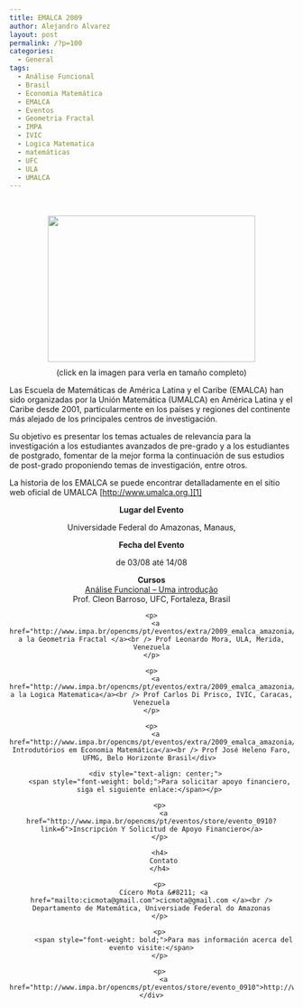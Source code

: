 ```yaml
---
title: EMALCA 2009
author: Alejandro Alvarez
layout: post
permalink: /?p=100
categories:
  - General
tags:
  - Análise Funcional
  - Brasil
  - Economia Matemática
  - EMALCA
  - Eventos
  - Geometria Fractal
  - IMPA
  - IVIC
  - Logica Matematica
  - matemáticas
  - UFC
  - ULA
  - UMALCA
---
```

<a href="http://www.impa.br/opencms/pt/eventos/imagens/2009_emalca_grd.jpg" onblur="try {parent.deselectBloggerImageGracefully();} catch(e) {}"><br /> </a>

<div style="text-align: center;">
  <a href="http://www.impa.br/opencms/pt/eventos/imagens/2009_emalca_grd.jpg" onblur="try {parent.deselectBloggerImageGracefully();} catch(e) {}"><img style="margin: 0px auto 10px; display: block; text-align: center; cursor: pointer; width: 368px; height: 259px;" src="http://www.impa.br/opencms/pt/eventos/imagens/2009_emalca_grd.jpg" border="0" alt="" /></a>(click en la imagen para verla en tamaño completo)
</div>

Las Escuela de Matemáticas de América Latina y el Caribe (EMALCA) han sido organizadas por la Unión Matemática (UMALCA) en América Latina y el Caribe desde 2001, particularmente en los países y regiones del continente más alejado de los principales centros de investigación.

Su objetivo es presentar los temas actuales de relevancia para la investigación a los estudiantes avanzados de pre-grado y a los estudiantes de postgrado, fomentar de la mejor forma la continuación de sus estudios de post-grado proponiendo temas de investigación, entre otros.

La historia de los EMALCA se puede encontrar detalladamente en el sitio web oficial de UMALCA [http://www.umalca.org.][1]

<p style="font-weight: bold; text-align: center;">
  Lugar del Evento
</p>

<p style="text-align: center;">
  Universidade Federal do Amazonas, Manaus,
</p>

<p style="text-align: center;">
  <span style="font-weight: bold;">Fecha del Evento</span>
</p>

<p style="text-align: center;">
  de 03/08 até 14/08
</p>

<p style="text-align: center;">
  <div style="text-align: center;">
    <span style="font-weight: bold;">Cursos</span>
  </div>
  
  <div style="text-align: center;">
    <a href="http://www.impa.br/opencms/pt/eventos/extra/2009_emalca_amazonia/attach/cleon_barroso.pdf">Análise Funcional &#8211; Uma introdução</a><br /> Prof. Cleon Barroso, UFC, Fortaleza, Brasil</p> 
    
    <p>
      <a href="http://www.impa.br/opencms/pt/eventos/extra/2009_emalca_amazonia/attach/leonardo_mora.pdf">Introducción a la Geometria Fractal </a><br /> Prof Leonardo Mora, ULA, Merida, Venezuela
    </p>
    
    <p>
      <a href="http://www.impa.br/opencms/pt/eventos/extra/2009_emalca_amazonia/attach/carlos_di_prisco.pdf">Introducción a la Logica Matematica</a><br /> Prof Carlos Di Prisco, IVIC, Caracas, Venezuela
    </p>
    
    <p>
      <a href="http://www.impa.br/opencms/pt/eventos/extra/2009_emalca_amazonia/attach/heleno_faro.pdf">Tópicos Introdutórios em Economia Matemática</a><br /> Prof José Heleno Faro, UFMG, Belo Horizonte Brasil</div> 
      
      <div style="text-align: center;">
        <span style="font-weight: bold;">Para solicitar apoyo financiero, siga el siguiente enlace:</span></p> 
        
        <p>
          <a href="http://www.impa.br/opencms/pt/eventos/store/evento_0910?link=6">Inscripción Y Solicitud de Apoyo Financiero</a>
        </p>
        
        <h4>
          Contato
        </h4>
        
        <p>
          Cícero Mota &#8211; <a href="mailto:cicmota@gmail.com">cicmota@gmail.com </a><br /> Departamento de Matemática, Universiade Federal do Amazonas
        </p>
        
        <p>
          <span style="font-weight: bold;">Para mas información acerca del evento visite:</span>
        </p>
        
        <p>
          <a href="http://www.impa.br/opencms/pt/eventos/store/evento_0910">http://www.impa.br/opencms/pt/eventos/store/evento_0910</a></div>

 [1]: http://www.umalca.org/
